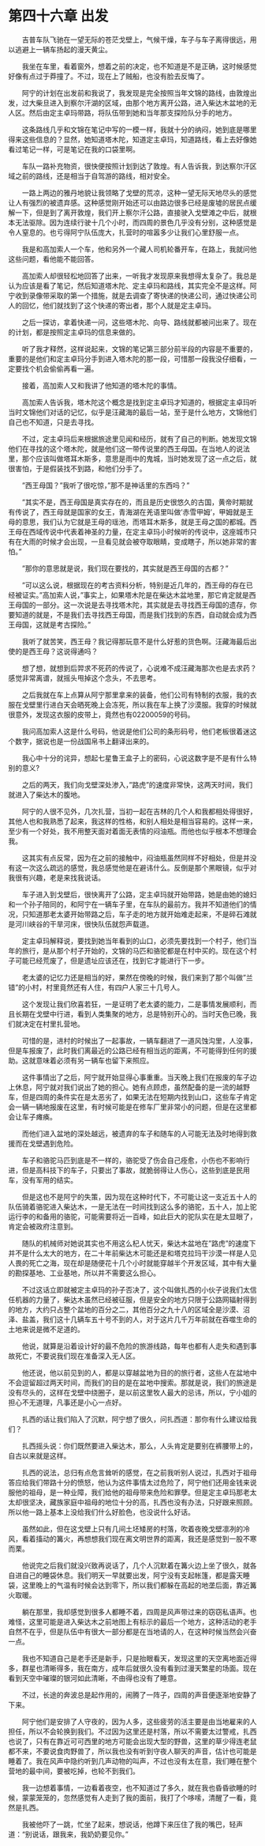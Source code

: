# 第四十六章 出发


　　吉普车队飞驰在一望无际的苍茫戈壁上，气候干燥，车子与车子离得很远，用以逃避上一辆车扬起的漫天黄尘。

　　我坐在车里，看着窗外，想着之前的决定，也不知道是不是正确，这时候感觉好像有点过于莽撞了。不过，现在上了贼船，也没有脸去反悔了。

　　阿宁的计划在出发前和我说了，我发现是完全按照当年文锦的路线，由敦煌出发，过大柴旦进入到察尔汗湖的区域，由那个地方离开公路，进入柴达木盆地的无人区。然后由定主卓玛带路，将队伍带到她和当年那支探险队分手的地方。

　　这条路线几乎和文锦在笔记中写的一模一样，我就十分的纳闷，她到底是哪里得来这些信息的？显然，她知道塔木陀，知道定主卓玛，知道路线，看上去好像她看过笔记一样，可是笔记在我的口袋里啊。

　　车队一路补充物资，很快便按照计划到达了敦煌。有人告诉我，到达察尔汗区域之前的路线，还是相当于自驾游的路线，相对安全。

　　一路上两边的雅丹地貌让我领略了戈壁的荒凉，这种一望无际天地尽头的感觉让人有强烈的被遗弃感。这种感觉刚开始还可以由路边很多已经是废墟的居民点缓解一下，但是到了离开敦煌，我们开上察尔汗公路，直接驶入戈壁滩之中后，就根本无法驱除。因为连续行驶十几个小时，而四周的景色几乎没有分别，这种感觉是令人窒息的。也亏得阿宁队伍庞大，扎营时的喧嚣多少让我们心里舒服一点。

　　我是和高加索人一个车，他和另外一个藏人司机轮番开车，在路上，我就问他这些问题，看他能不能回答。

　　高加索人却很轻松地回答了出来，一听我才发现原来我想得太复杂了。我总是认为应该是看了笔记，然后知道塔木陀、定主卓玛和路线，其实完全不是这样。阿宁收到录像带采取的第一个措施，就是去调查了寄快递的快递公司，通过快递公司人的回忆，他们就找到了这个快递的寄出者，那个人就是定主卓玛。

　　之后一探访，拿着快递一问，这些塔木陀、向导、路线就都被问出来了。现在的计划，都是按照定主卓玛的信息来做的。

　　听了我才释然，这样说起来，文锦的笔记第三部分前半段的内容是不重要的，重要的是他们和定主卓玛分手到进入塔木陀的那一段，可惜那一段我没仔细看，一定要找个机会偷偷再看一遍。

　　接着，高加索人又和我讲了他知道的塔木陀的事情。

　　高加索人告诉我，塔木陀这个概念是找到定主卓玛才知道的，根据定主卓玛听当时文锦他们对话的记忆，似乎是汪藏海的最后一站，至于是什么地方，文锦他们自己也不知道，只是去寻找。

　　不过，定主卓玛后来根据旅途里见闻和经历，就有了自己的判断。她发现文锦他们在寻找的这个塔木陀，就是他们这一带传说里的西王母国。在当地人的说法里，那个应该叫做塔耳木斯多，意思是雨中的鬼城，当时她发现了这一点之后，就很害怕，于是假装找不到路，和他们分手了。

　　”西王母国？”我听了很吃惊，”那不是神话里的东西吗？”

　　”其实不是，西王母国是真实存在的，而且是历史很悠久的古国，黄帝时期就有传说了，西王母就是国家的女王，青海湖在羌语里叫做’赤雪甲姆’，甲姆就是王母的意思，我们认为它就是王母的瑶池，而塔耳木斯多，就是王母之国的都城。西王母在西域传说中代表着神圣的力量，在定主卓玛小时候听的传说中，这座城市只有在大雨的时候才会出现，一旦看见就会被夺取眼睛，变成瞎子，所以她非常的害怕。”

　　”那你的意思就是说，我们现在要找的，其实就是西王母国的古都？”

　　”可以这么说，根据现在的考古资料分析，特别是近几年的，西王母的存在已经被证实。”高加索人说，”事实上，如果塔木陀是在柴达木盆地里，那它肯定就是西王母国的一部分。这一次说是去寻找塔木陀，其实就是去寻找西王母国的遗存，你要知道的就是，不是我们去寻找西王母国，而是我们找到的东西，自动就会成为西王母国，这就是考古探险。”

　　我听了就苦笑，西王母？我记得那玩意不是什么好惹的货色啊。汪藏海最后出使的是西王母？这说得通吗？

　　想了想，就想到后羿求不死药的传说了，心说难不成汪藏海那次也是去求药？感觉非常离谱，就摇头甩掉这个念头，不去思考。

　　之后我就在车上点算从阿宁那里拿来的装备，他们公司有特制的衣服，我的衣服在戈壁里行进白天会晒死晚上会冻死，所以我在车上换了沙漠服。我穿的时候就很意外，发现这衣服的皮带上，竟然也有02200059的号码。

　　我问高加索人这是什么号码，他说是他们公司的条形码号，他们老板很着迷这个数字，据说也是一份战国帛书上翻译出来的。

　　我心中十分的诧异，想起七星鲁王盒子上的密码，心说这数字是不是有什么特别的意义?

　　之后的两天，我们向戈壁深处渗入，”路虎”的速度非常快，这两天时间，我们就进入了柴达木的腹地。

　　阿宁的人很不见外，几次扎营，当初一起在吉林的几个人和我都相处得很好，其他人也和我熟悉了起来，我这样的性格，和别人相处是相当容易的。这样一来，至少有一个好处，我不用整天面对着面无表情的闷油瓶。而他也似乎根本不想理会我。

　　这其实有点反常，因为在之前的接触中，闷油瓶虽然同样不好相处，但是并没有这一次这么疏远的感觉，我总感觉他是在避讳什么。反倒是那个黑眼镜，似乎对我很有兴趣，老是来找我说话。

　　车子进入到戈壁后，很快离开了公路，定主卓玛就开始带路，她是由她的媳妇和一个孙子陪同的，和阿宁在一辆车子里，在车队的最前方。我并不知道他们的情况，只知道那老太婆开始带路之后，车子走的地方就开始难走起来，不是碎石滩就是河川峡谷的干旱河床，很快队伍就怨声载道。

　　定主卓玛解释说，要找到她当年看到的山口，必须先要找到一个村子，他们当年的旅行，是从那个村子开始的，文锦的马匹和骆驼都是在村中买的。现在这个村子可能已经荒废了，但是遗址应该还在，找到它才能进行下一步。

　　老太婆的记忆力还是相当的好，果然在傍晚的时候，我们来到了那个叫做”兰错”的小村，村里竟然还有人住，有四户人家三十几号人。

　　这个发现让我们欣喜若狂，一是证明了老太婆的能力，二是事情发展顺利，而且长期在戈壁中行进，看到人类集聚的地方，总是特别开心的。当时天色已晚，我们就决定在村里扎营地。

　　可惜的是，进村的时候出了一起事故，一辆车翻进了一道风蚀沟里，人没事，但是车报废了，此时我们离最近的公路已经有相当远的距离，不可能得到任何的援助。这就意味着必须有另一辆车也留下来照应。

　　这件事情出了之后，阿宁就开始显得心事重重。当天晚上我们在报废的车子边上休息，阿宁就对我们说出了她的担心。她有点顾虑，虽然配备的是一流的越野车，但是四周的条件实在是太恶劣了，如果无法在短期内找到山口，这些车子肯定会一辆一辆地报废在这里，有时候可能是在修车厂里非常小的问题，但是在这里都会让车子瘫痪。

　　而他们进入盆地的深处越远，被遗弃的车子和随车的人可能无法及时地得到救援而在戈壁遇到危险。

　　车子和骆驼马匹到底是不一样的，骆驼受了伤会自己痊愈，小伤也不影响行进，但是高科技下的车子，只要出了事故，就脆弱得让人伤心，这些到底是民用车，没有军用的结实。

　　但是这也不是阿宁的失策，因为现在这种时代下，不可能让这一支近五十人的队伍骑着骆驼进入柴达木，一是无法在一时间找到这么多的骆驼，五十人，加上驼运行李的和备用的骆驼，可能需要将近一百峰，如此巨大的驼队实在是太显眼了，肯定会被政府注意到。

　　随队的机械师对她说其实也不用这么杞人忧天，柴达木盆地在”路虎”的速度下并不是什么太大的地方，在二十年前柴达木可能还是和塔克拉玛干沙漠一样是人见人畏的死亡之海，现在却是随便花十几个小时就能穿越半个开发区域，其中有大量的勘探基地、工业基地，所以并不需要这么担心。

　　不过这话立即就被定主卓玛的孙子否决了，这个叫做扎西的小伙子说我们太信任机器的力量了，柴达木虽然已经被征服，但是安全的地方只限于公路网辐射得到的地方，大约只占整个盆地的百分之二，其他百分之九十八的区域全是沙漠、沼泽、盐盖，我们这十几辆车五十号不到的人，对于这片几千万年前就在吞噬生命的土地来说是微不足道的。

　　他说，就算是沿着设计好的最不危险的旅游线路，每年也都有人走失和遇到事故死亡，不要说我们现在准备深入无人区。

　　他还说，他以前见到的人，都是以穿越盆地为目的的旅行者，这些人在盆地中不会逗留超过两天时间，而我们的目的是在盆地中搜索。那就是说，我们的旅途是没有尽头的，这样在戈壁中绕圈子，是以前这里牧人最大的忌讳，所以，宁小姐的担心不无道理，凡事还是小心一点好。

　　扎西的话让我们陷入了沉默，阿宁想了很久，问扎西道：那你有什么建议给我们？

　　扎西摇头说：你们既然要进入柴达木，那么，人头肯定是要别在裤腰带上的，自古以来就是这样。

　　扎西的说法，总归有点危言耸听的感觉，在之前我听别人说过，扎西对于祖母答应给我们带路十分的愤怒，他认为这件事情太过危险了，阿宁他们还用金钱来说服他的祖母，是一种业障，我们给他的祖母带来危险和罪孽。但是定主卓玛那老太太却很坚决，藏族家庭中祖母的地位十分的高，扎西也没有办法，只好跟来照顾。所以他一路上基本上没给我们什么好脸色，也没说什么好话。

　　虽然如此，但在这戈壁上只有几间土坯矮房的村落，吹着夜晚戈壁凛冽的冷风，看着搐动的篝火，再想想我们现在离文明世界的距离，我还是感觉到一股不寒而栗。

　　他说完之后我们就没兴致再说话了，几个人沉默着在篝火边上坐了很久，就各自进自己的睡袋休息。我们明天一早就要出发，阿宁没有支起帐篷，都是露天睡袋，这里晚上的气温有时候会达到零下，所以我们都躲在高起的地垄后面，靠近篝火取暖。

　　躺在那里，我却感觉到很多人都睡不着，四周是风声带过来的窃窃私语声。也难怪，这里可能是进入柴达木之前地图上有标示的最后一个地方，这种活动的老手自然不在乎，但是队伍中有很大一部分都是在当地请的人，在这种时候当然会兴奋一点。

　　我也不知道自己是老手还是新手，只是抬眼看天，发现这里的天空离地面近得多，群星也清晰得多，我在南方，成年后就很久没有看到过漫天繁星的场面。现在看到天空中璀璨的银河如此清晰，不由得也没有了睡意。

　　不过，长途的奔波总是起作用的，闹腾了一阵子，四周的声音便逐渐地安静了下来。

　　阿宁他们是安排了人守夜的，因为人多，这些疲劳的活主要是由当地雇来的人担任，所以不会轮换到我们。不过因为这里还是村落，所以不需要太过警戒，扎西也说了，只有在靠近可可西里的地方可能会出现大型的野兽，这里的草少得连老鼠都不来，不要说食肉野兽了，所以我也没有听到守夜人聊天的声音，估计也可能是睡着了。我在风声中隐约听到几声动物的叫声，不过也没有太在意，我们睡在整个营地的最中间，要被吃掉，也轮不到我们。

　　我一边想着事情，一边看着夜空，也不知道过了多久，就在我也昏昏欲睡的时候，蒙蒙笼笼的，忽然感觉有人走到了我的面前，我打了个哆嗦，清醒了一看，竟然是扎西。

　　我被他吓了一跳，忙坐了起来，想说话，他蹲下来压住了我的嘴巴，轻声道：“别说话，跟我来，我奶奶要见你。”

